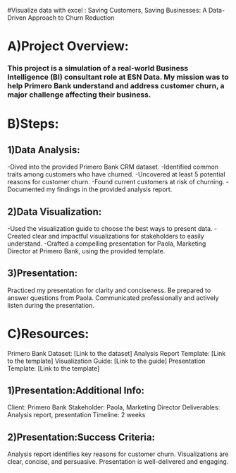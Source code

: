 #Visualize data with excel : Saving Customers, Saving Businesses: A Data-Driven Approach to Churn Reduction


# A)Project Overview:

### This project is a simulation of a real-world Business Intelligence (BI) consultant role at ESN Data. My mission was to help Primero Bank understand and address customer churn, a major challenge affecting their business.

# B)Steps:

## 1)Data Analysis:

-Dived into the provided Primero Bank CRM dataset.
-Identified common traits among customers who have churned.
-Uncovered at least 5 potential reasons for customer churn.
-Found current customers at risk of churning.
-Documented my  findings in the provided analysis report.


## 2)Data Visualization:

-Used the visualization guide to choose the best ways to present  data.
-Created clear and impactful visualizations for stakeholders to easily understand.
-Crafted a compelling presentation for Paola, Marketing Director at Primero Bank, using the provided template.


## 3)Presentation:

Practiced my  presentation for clarity and conciseness.
Be prepared to answer questions from Paola.
Communicated professionally and actively listen during the presentation.



# C)Resources:

Primero Bank Dataset: [Link to the dataset]
Analysis Report Template: [Link to the template]
Visualization Guide: [Link to the guide]
Presentation Template: [Link to the template]


## 1)Presentation:Additional Info:

Client: Primero Bank
Stakeholder: Paola, Marketing Director
Deliverables: Analysis report, presentation
Timeline: 2 weeks


## 2)Presentation:Success Criteria:

Analysis report identifies key reasons for customer churn.
Visualizations are clear, concise, and persuasive.
Presentation is well-delivered and engaging.

